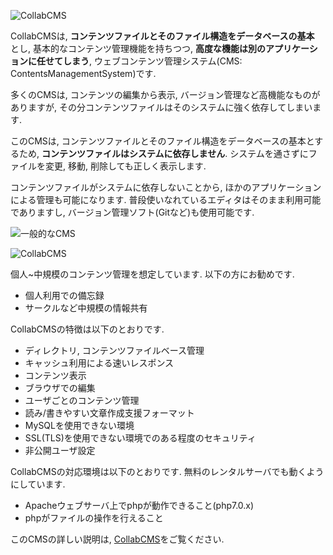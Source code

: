 ![CollabCMS](http://contentsviewer.work/Master/CollabCMS/Images/Logo.png)

CollabCMSは, __コンテンツファイルとそのファイル構造をデータベースの基本__ とし,
基本的なコンテンツ管理機能を持ちつつ, __高度な機能は別のアプリケーションに任せてしまう__,
ウェブコンテンツ管理システム(CMS: ContentsManagementSystem)です.

多くのCMSは, コンテンツの編集から表示, バージョン管理など高機能なものがありますが,
その分コンテンツファイルはそのシステムに強く依存してしまいます.

このCMSは, コンテンツファイルとそのファイル構造をデータベースの基本とするため,
__コンテンツファイルはシステムに依存しません__.
システムを通さずにファイルを変更, 移動, 削除しても正しく表示します.

コンテンツファイルがシステムに依存しないことから, ほかのアプリケーションによる管理も可能になります.
普段使いなれているエディタはそのまま利用可能でありますし, 
バージョン管理ソフト(Gitなど)も使用可能です.

![一般的なCMS](http://contentsviewer.work/Master/CollabCMS/Images/GeneralCMS.png)

![CollabCMS](http://contentsviewer.work/Master/CollabCMS/Images/ThisCMS.png)

個人~中規模のコンテンツ管理を想定しています.
以下の方にお勧めです.

* 個人利用での備忘録
* サークルなど中規模の情報共有

CollabCMSの特徴は以下のとおりです.

* ディレクトリ, コンテンツファイルベース管理
* キャッシュ利用による速いレスポンス
* コンテンツ表示
* ブラウザでの編集
* ユーザごとのコンテンツ管理
* 読み/書きやすい文章作成支援フォーマット
* MySQLを使用できない環境
* SSL(TLS)を使用できない環境でのある程度のセキュリティ
* 非公開ユーザ設定

CollabCMSの対応環境は以下のとおりです. 無料のレンタルサーバでも動くようにしています.

* Apacheウェブサーバ上でphpが動作できること(php7.0.x)
* phpがファイルの操作を行えること 

このCMSの詳しい説明は, [CollabCMS](http://contentsviewer.work/Master/CollabCMS/CollabCMS)をご覧ください.

